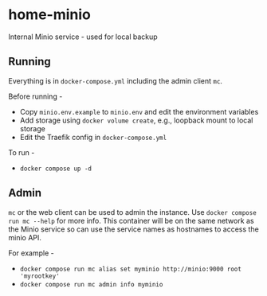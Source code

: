# home-minio
Internal Minio service - used for local backup

## Running
Everything is in `docker-compose.yml` including the admin client `mc`.

Before running -

* Copy `minio.env.example` to `minio.env` and edit the environment variables
* Add storage using `docker volume create`, e.g., loopback mount to local
  storage
* Edit the Traefik config in `docker-compose.yml`

To run -
* `docker compose up -d`

## Admin
`mc` or the web client can be used to admin the instance. Use
`docker compose run mc --help` for more info. This container will be on the
same network as the Minio service so can use the service names as hostnames
to access the minio API.

For example -
* `docker compose run mc alias set myminio http://minio:9000 root 'myrootkey'`
* `docker compose run mc admin info myminio`

